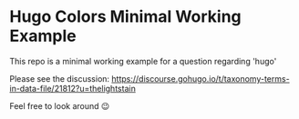 # Hugo Colors Minimal Working Example

This repo is a minimal working example for a question regarding 'hugo'

Please see the discussion: https://discourse.gohugo.io/t/taxonomy-terms-in-data-file/21812?u=thelightstain

Feel free to look around :wink:

